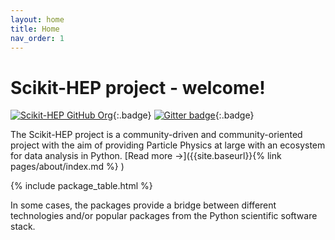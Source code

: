 ```yaml
---
layout: home
title: Home
nav_order: 1
---
```


# Scikit-HEP project - welcome!

[![Scikit-HEP GitHub Org][github-badge]][GitHub repository]{:.badge}
[![Gitter badge][gitter-skhep-badge]][gitter-skhep-link]{:.badge} 

The Scikit-HEP project is a community-driven and community-oriented project
with the aim of providing Particle Physics at large with an ecosystem for data
analysis in Python. [Read more →]({{site.baseurl}}{% link pages/about/index.md %} )

{% include package_table.html %}

In some cases, the packages provide a bridge between different
technologies and/or popular packages from the Python scientific software
stack.

[github-badge]: https://img.shields.io/badge/GitHub--blue?style=social&logo=GitHub
[GitHub repository]: https://github.com/scikit-hep/
[gitter-skhep-link]:   https://gitter.im/Scikit-HEP/community?utm_source=badge&utm_medium=badge&utm_campaign=pr-badge&utm_content=badge
[gitter-skhep-badge]:  https://badges.gitter.im/Scikit-HEP/community.svg

